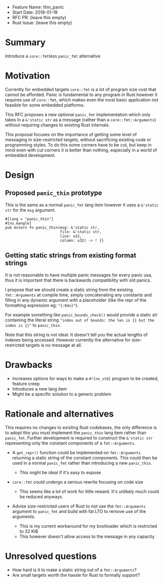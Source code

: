 - Feature Name: thin_panic
- Start Date: 2018-01-18
- RFC PR: (leave this empty)
- Rust Issue: (leave this empty)

# Summary
[summary]: #summary

Introduce a `core::fmt`less `panic_fmt` alternative

# Motivation
[motivation]: #motivation

Currently for embedded targets `core::fmt` is a lot of program size cost that cannot be afforded. Panic is fundamental to any program in Rust however it requires use of `core::fmt`, which makes even the most basic application not feasible for some embedded platforms.

This RFC proposes a new optional `panic_fmt` implementation which only takes in a `&'static str` as a message (rather than a `core::fmt::Arguments`) without requiring changes to existing Rust internals.

This proposal focuses on the importance of getting some level of messaging in size-restricted targets, without sacrificing existing code or programming styles. To do this some corners have to be cut, but keep in mind even with cut corners it is better than nothing, especially in a world of embedded development.

# Design

## Proposed `panic_thin` prototype

This is the same as a normal `panic_fmt` lang item however it uses a `&'static str` for the `msg` argument.

```
#[lang = "panic_thin"]
#[no_mangle]
pub extern fn panic_thin(msg: &'static str,
                         file: &'static str,
                         line: u32,
                         column: u32) -> ! {}
```

## Getting static strings from existing format strings

It is not reasonable to have multiple panic messages for every panic usa, thus it is important that there is backwards compatibility with old panics.

I propose that we should create a static string from the existing `fmt::Arguments` at compile time, simply concatenating any constants and filling in any dynamic argument with a placeholder (like the repr of the formatting expression eg: `"{:04x}"`).

For example something like `panic_bounds_check()` would provide a static str containing the literal string `"index out of bounds: the len is {} but the index is {}"` to `panic_thin`.

Note that this string is not ideal. It doesn't tell you the actual lengths of indexes being accessed. However currently the alternative for size-restricted targets is no message at all.

# Drawbacks
[drawbacks]: #drawbacks

- Increases options for ways to make a `#![no_std]` program to be created, feature creep
- Introduces a new lang item
- Might be a specific solution to a generic problem

# Rationale and alternatives
[alternatives]: #alternatives

This requires no changes to existing Rust codebases, the only difference is to adopt this you must implement the `panic_thin` lang item rather than `panic_fmt`. Further development is required to construct the `&'static str` representing only the constant components of a `fmt::Arguments`.

- A `get_repr()` function could be implemented on `fmt::Arguments` returning a static string of the constant components. This could then be used in a normal `panic_fmt` rather than introducing a new `panic_thin`.
    - This might be ideal if it's easy to expose

- `core::fmt` could undergo a serious rewrite focusing on code size
    - This seems like a lot of work for little reward. It's unlikely much could be reduced anyways.

- Advise size-restricted users of Rust to not use the `fmt::Arguments` argument to `panic_fmt` and build with fat LTO to remove use of the arguments.
    - This is my current workaround for my bootloader which is restricted to 32 KiB
    - This however doesn't allow access to the message in any capacity

# Unresolved questions
[unresolved]: #unresolved-questions

- How hard is it to make a static string out of a `fmt::Arguments`?
- Are small targets worth the hassle for Rust to formally support?
